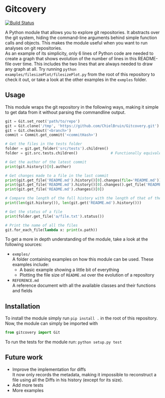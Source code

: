 # Gitcovery
[![Build Status](https://travis-ci.org/ChielBruin/Gitcovery.svg?branch=master)](https://travis-ci.org/ChielBruin/Gitcovery)

A Python module that allows you to explore git repositories. It abstracts over the git system, hiding the command-line arguments behind simple function calls and objects. This makes the module useful when you want to run analyses on git repositories.  
As an example of its simplicity, only 6 lines of Python code are needed to create a graph that shows evolution of the number of lines in this README-file over time. This includes the two lines that are always needed to draw any graph at all. Try running `python examples/filesizePlot/filesizePlot.py` from the root of this repository to check it out, or take a look at the other examples in the `exmples` folder.

## Usage
This module wraps the git repository in the following ways, making it simple to get data from it without parsing the commandline output.

```python
git = Git.set_root('path/to/repo')                                      # Select local dir
git = Git.clone('/tmp', 'https://github.com/ChielBruin/Gitcovery.git')  # Clone and select remote dir
git = Git.checkout('<branch>')
commit = Commit.get_commit('<commitHash>')

# Get the files in the tests folder
folder = git.get_folder('src/tests').children()
folder = git.src.tests.children()               # Functionally equivalent

# Get the author of the latest commit
print(git.history()[0].author)

# Get changes made to a file in the last commit
print(git.get_file('README.md').history()[0].changes(file='README.md'))
print(git.get_file('README.md').history()[0].changes().get_file('README.md'))
print(git.get_file('README.md').changes()[0])

# Compare the length of the full history with the length of that of the 'README.md' file
print(len(git.history()), len(git.get('README.md').history()))

# Get the status of a file
print(folder.get_file('a/file.txt').status())

# Print the name of all the files
git.for_each_file(lambda x: print(x.path))
```

To get a more in depth understanding of the module, take a look at the following sources:
- `exmples/`  
  A folder containing examples on how this module can be used. These examples include:
  - A basic example showing a little bit of everything
  - Plotting the file size of `README.md` over the evolution of a repository
- `REFERENCE.md`  
  A reference document with all the available classes and their functions and fields

## Installation
To install the module simply run `pip install .` in the root of this repository.  
Now, the module can simply be imported with 
``` python
from gitcovery import Git
```
To run the tests for the module run: `python setup.py test`

## Future work
- Improve the implementation for diffs  
  It now only records the metadata, making it impossible to reconstruct a file using all the Diffs in his history (except for its size).
- Add more tests
- More examples
